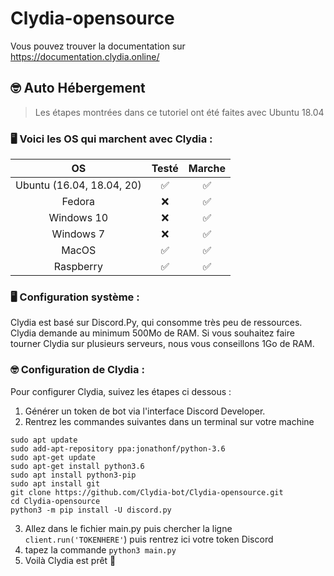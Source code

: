 # Clydia-opensource
Vous pouvez trouver la documentation sur https://documentation.clydia.online/

## 🤓 Auto Hébergement

> Les étapes montrées dans ce tutoriel ont été faites avec Ubuntu 18.04

### 🖥 Voici les OS qui marchent avec Clydia :

|            OS             | Testé | Marche |
| :-----------------------: | :---: | :----: |
| Ubuntu (16.04, 18.04, 20) |  ✅   |   ✅   |
|          Fedora           |  ❌   |   ✅   |
|        Windows 10         |  ❌   |   ✅   |
|         Windows 7         |  ❌   |   ✅   |
|           MacOS           |  ✅   |   ✅   |
|         Raspberry         |  ✅   |   ✅   |

### 🖥 Configuration système :

Clydia est basé sur Discord.Py, qui consomme très peu de ressources. Clydia demande au minimum 500Mo de RAM. Si vous souhaitez faire tourner Clydia sur plusieurs serveurs, nous vous conseillons 1Go de RAM.

### 🤓 Configuration de Clydia :

Pour configurer Clydia, suivez les étapes ci dessous :

1.  Générer un token de bot via l'interface Discord Developer.
2.  Rentrez les commandes suivantes dans un terminal sur votre machine

```
sudo apt update
sudo add-apt-repository ppa:jonathonf/python-3.6
sudo apt-get update
sudo apt-get install python3.6
sudo apt install python3-pip
sudo apt install git
git clone https://github.com/Clydia-bot/Clydia-opensource.git
cd Clydia-opensource
python3 -m pip install -U discord.py
```

3.  Allez dans le fichier main.py puis chercher la ligne `client.run('TOKENHERE'`) puis rentrez ici votre token Discord
4.  tapez la commande `python3 main.py`
5.  Voilà Clydia est prêt 🍾
